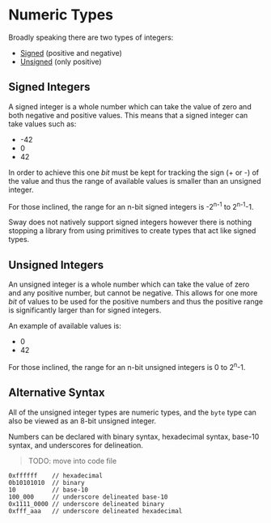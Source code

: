 # Numeric Types

Broadly speaking there are two types of integers:

<!-- no toc -->
- [Signed](#signed-integers) (positive and negative)
- [Unsigned](#unsigned-integers) (only positive)

## Signed Integers

A signed integer is a whole number which can take the value of zero and both negative and positive values. This means that a signed integer can take values such as: 

- -42
- 0
- 42

In order to achieve this one _bit_ must be kept for tracking the sign (+ or -) of the value and thus the range of available values is smaller than an unsigned integer.

For those inclined, the range for an n-bit signed integers is -2<sup>n-1</sup> to 2<sup>n-1</sup>-1.

Sway does not natively support signed integers however there is nothing stopping a library from using primitives to create types that act like signed types.

## Unsigned Integers

An unsigned integer is a whole number which can take the value of zero and any positive number, but cannot be negative. This allows for one more _bit_ of values to be used for the positive numbers and thus the positive range is significantly larger than for signed integers.

An example of available values is:

- 0
- 42

For those inclined, the range for an n-bit unsigned integers is 0 to 2<sup>n</sup>-1.

## Alternative Syntax

All of the unsigned integer types are numeric types, and the `byte` type can also be viewed as an 8-bit unsigned integer.

Numbers can be declared with binary syntax, hexadecimal syntax, base-10 syntax, and underscores for delineation.

> TODO: move into code file

```sway
0xffffff    // hexadecimal
0b10101010  // binary
10          // base-10
100_000     // underscore delineated base-10
0x1111_0000 // underscore delineated binary
0xfff_aaa   // underscore delineated hexadecimal
```
